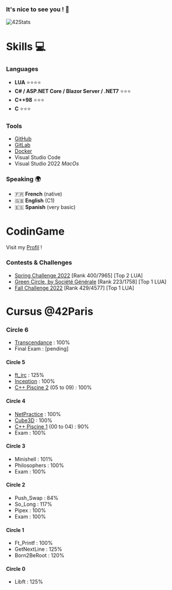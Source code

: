 ### It's nice to see you ! 👋

![42Stats](https://badge42.vercel.app/api/v2/clfqlqdsu002508jvsfhlnrzy/stats?cursusId=21&coalitionId=piscine)

# Skills 💻

### Languages

- **LUA** ⭐⭐⭐⭐
- **C# / ASP.NET Core / Blazor Server / .NET7** ⭐⭐⭐
- **C++98** ⭐⭐⭐
- **C** ⭐⭐⭐

### Tools

- [GitHub](https://github.com)
- [GitLab](https://gitlab.com)
- [Docker](https://docker.com)
- Visual Studio Code
- Visual Studio 2022 *MacOs*

### Speaking 🌍

- 🇫🇷 **French** (native)
- 🇬🇧 **English** (C1)
- 🇪🇸 **Spanish** (very basic)

# CodinGame

Visit my [Profil](https://www.codingame.com/profile/7838f621919df50d987ba5c878885e8e4547384) !

### Contests & Challenges
- [Spring Challenge 2022](https://www.codingame.com/contests/spring-challenge-2022) [Rank 400/7965] [Top 2 LUA]
- [Green Circle, by Société Générale](https://www.codingame.com/contests/green-circle) [Rank 223/1758] [Top 1 LUA]
- [Fall Challenge 2022](https://www.codingame.com/contests/fall-challenge-2022) [Rank 429/4577] [Top 1 LUA]

# Cursus @42Paris

### Circle 6
- [Transcendance](https://github.com/ntantan/ft_transcendence) : 100%
- Final Exam : [pending]

#### Circle 5
- [ft_irc](https://github.com/ReyanCarlier/ft_irc) : 125%
- [Inception](https://github.com/ReyanCarlier/Inception) : 100%
- [C++ Piscine 2](https://github.com/ReyanCarlier/CPP-Pool) (05 to 09) : 100%

#### Circle 4
- [NetPractice](https://github.com/ReyanCarlier/NetPractice) : 100%
- [Cube3D](https://github.com/ReyanCarlier/cube3d) : 100%
- [C++ Piscine 1](https://github.com/ReyanCarlier/CPP-Pool) (00 to 04) : 90%
- Exam : 100%

#### Circle 3
- Minishell : 101%
- Philosophers : 100%
- Exam : 100%

#### Circle 2
- Push_Swap : 84%
- So_Long : 117%
- Pipex : 100%
- Exam : 100%

#### Circle 1
- Ft_Printf : 100%
- GetNextLine : 125%
- Born2BeRoot : 120%

#### Circle 0
- Libft : 125%
